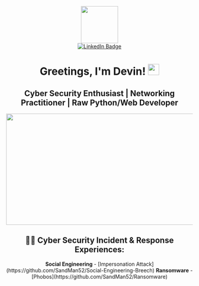 <div id="header" align="center">
  <img src="https://media.giphy.com/media/077i6AULCXc0FKTj9s/giphy.gif" width="100"/>
  <div id="badges">
  <a href="https://www.linkedin.com/in/devin-humphrey-7290a81b6/">
    <img src="https://img.shields.io/badge/LinkedIn-blue?style=for-the-badge&logo=linkedin&logoColor=white" alt="LinkedIn Badge"/>
  </a>
</div>
  <img src="https://komarev.com/ghpvc/?username=sandman52&style=flat-square&color=green" alt=""/>
  <h1>
  Greetings, I'm Devin!
  <img src="https://media.giphy.com/media/hvRJCLFzcasrR4ia7z/giphy.gif" width="30px"/>
    <h2>
    Cyber Security Enthusiast | Networking Practitioner | Raw Python/Web Developer</h2>
</h1>
  <div align="center">
  <img src="https://media.giphy.com/media/ELham0Mveox9e/giphy.gif" width="600" height="300"/>
</div>
  <h2>👨‍💻 Cyber Security Incident & Response Experiences:</h2>
<b>Social Engineering</b>
  - [Impersonation Attack](https://github.com/SandMan52/Social-Engineering-Breech)
<b>Ransomware</b>
  - [Phobos](https://github.com/SandMan52/Ransomware)
</div>

<!---
SandMan52/SandMan52 is a ✨ special ✨ repository because its `README.md` (this file) appears on your GitHub profile.
You can click the Preview link to take a look at your changes.
--->
